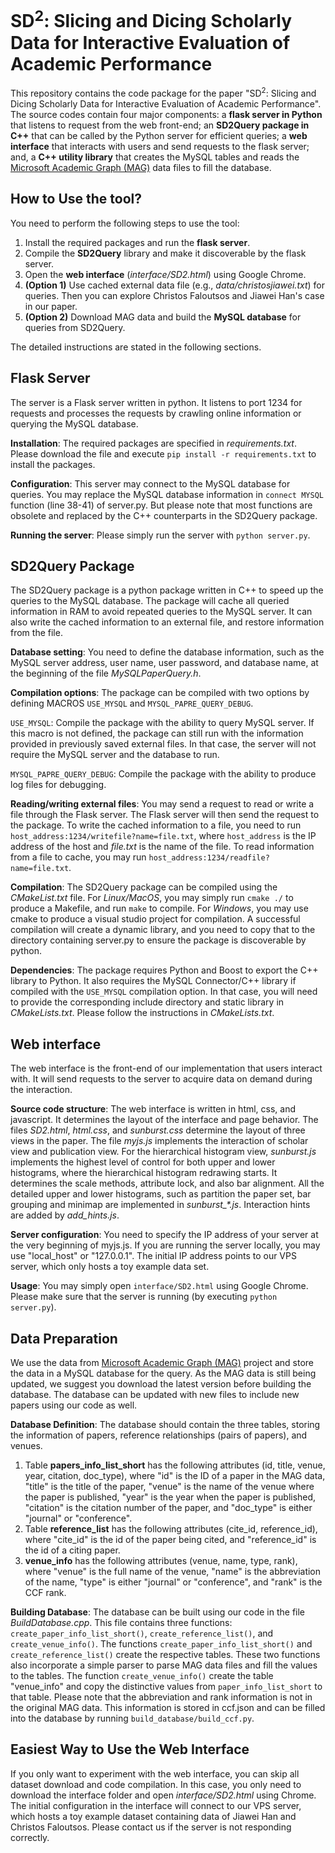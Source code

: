 # SD<sup>2</sup>: Slicing and Dicing Scholarly Data for Interactive Evaluation of Academic Performance

This repository contains the code package for the paper "SD<sup>2</sup>: Slicing and Dicing Scholarly Data for Interactive Evaluation of Academic Performance". The source codes contain four major components: a **flask server in Python** that listens to request from the web front-end; an **SD2Query package in C++** that can be called by the Python server for efficient queries; a **web interface** that interacts with users and send requests to the flask server; and, a **C++ utility library** that creates the MySQL tables and reads the [Microsoft Academic Graph (MAG)](https://www.microsoft.com/en-us/research/project/open-academic-graph/) data files to fill the database.

## How to Use the tool?
You need to perform the following steps to use the tool:  
1. Install the required packages and run the **flask server**.  
2. Compile the **SD2Query** library and make it discoverable by the flask server.  
3. Open the **web interface** (*interface/SD2.html*) using Google Chrome.  
4. **(Option 1)** Use cached external data file (e.g., *data/christosjiawei.txt*) for queries. Then you can explore Christos Faloutsos and Jiawei Han's case in our paper. 
5. **(Option 2)** Download MAG data and build the **MySQL database** for queries from SD2Query.  

The detailed instructions are stated in the following sections.

## Flask Server
The server is a Flask server written in python. It listens to port 1234 for requests and processes the requests by crawling online information or querying the MySQL database.

**Installation**: The required packages are specified in *requirements.txt*. Please download the file and execute ``pip install -r requirements.txt`` to install the packages.

**Configuration**: This server may connect to the MySQL database for queries. You may replace the MySQL database information in ``connect MYSQL`` function (line 38-41) of server.py. But please note that most functions are obsolete and replaced by the C++ counterparts in the SD2Query package. 

**Running the server**: Please simply run the server with ``python server.py``.

## SD2Query Package
The SD2Query package is a python package written in C++ to speed up the queries to the MySQL database. The package will cache all queried information in RAM to avoid repeated queries to the MySQL server. It can also write the cached information to an external file, and restore information from the file.

**Database setting**: You need to define the database information, such as the MySQL server address, user name, user password, and database name, at the beginning of the file *MySQLPaperQuery.h*.

**Compilation options**: The package can be compiled with two options by defining MACROS ``USE_MYSQL`` and ``MYSQL_PAPRE_QUERY_DEBUG``.

``USE_MYSQL``: Compile the package with the ability to query MySQL server. If this macro is not defined, the package can still run with the information provided in previously saved external files. In that case, the server will not require the MySQL server and the database to run.

``MYSQL_PAPRE_QUERY_DEBUG``: Compile the package with the ability to produce log files for debugging.

**Reading/writing external files**: You may send a request to read or write a file through the Flask server. The Flask server will then send the request to the package. To write the cached information to a file, you need to run ``host_address:1234/writefile?name=file.txt``, where ``host_address`` is the IP address of the host and *file.txt* is the name of the file. To read information from a file to cache, you may run ``host_address:1234/readfile?name=file.txt``.

**Compilation**: The SD2Query package can be compiled using the *CMakeList.txt* file. For *Linux/MacOS*, you may simply run ``cmake ./`` to produce a Makefile, and run ``make`` to compile. For *Windows*, you may use cmake to produce a visual studio project for compilation. A successful compilation will create a dynamic library, and you need to copy that to the directory containing server.py to ensure the package is discoverable by python. 

**Dependencies**: The package requires Python and Boost to export the C++ library to Python. It also requires the MySQL Connector/C++ library if compiled with the ``USE_MYSQL`` compilation option. In that case, you will need to provide the corresponding include directory and static library in *CMakeLists.txt*. Please follow the instructions in *CMakeLists.txt*.

## Web interface
The web interface is the front-end of our implementation that users interact with. It will send requests to the server to acquire data on demand during the interaction. 

**Source code structure**: The web interface is written in html, css, and javascript. It determines the layout of the interface and page behavior. The files *SD2.html*, *html.css*, and *sunburst.css* determine the layout of three views in the paper. The file *myjs.js* implements the interaction of scholar view and publication view. For the hierarchical histogram view, *sunburst.js* implements the highest level of control for both upper and lower histograms, where the hierarchical histogram redrawing starts. It determines the scale methods, attribute lock, and also bar alignment. All the detailed upper and lower histograms, such as partition the paper set, bar grouping and minimap are implemented in *sunburst_\*.js*. Interaction hints are added by *add_hints.js*.   

**Server configuration**: You need to specify the IP address of your server at the very beginning of myjs.js. If you are running the server locally, you may use "local_host" or "127.0.0.1". The initial IP address points to our VPS server, which only hosts a toy example data set. 

**Usage**: You may simply open ``interface/SD2.html`` using Google Chrome. Please make sure that the server is running (by executing ``python server.py``).

## Data Preparation
We use the data from [Microsoft Academic Graph (MAG)](https://www.microsoft.com/en-us/research/project/open-academic-graph/) project and store the data in a MySQL database for the query. As the MAG data is still being updated, we suggest you download the latest version before building the database. The database can be updated with new files to include new papers using our code as well. 

**Database Definition**: The database should contain the three tables, storing the information of papers, reference relationships (pairs of papers), and venues.  
1. Table **papers_info_list_short** has the following attributes (id, title, venue, year, citation, doc_type), where "id" is the ID of a paper in the MAG data, "title" is the title of the paper, "venue" is the name of the venue where the paper is published, "year" is the year when the paper is published, "citation" is the citation number of the paper, and "doc_type" is either "journal" or "conference".  
2. Table **reference_list** has the following attributes (cite_id, reference_id), where "cite_id" is the id of the paper being cited, and "reference_id" is the id of a citing paper.  
3. **venue_info** has the following attributes (venue, name, type, rank), where "venue" is the full name of the venue, "name" is the abbreviation of the name, "type" is either "journal" or "conference", and "rank" is the CCF rank.  

**Building Database**: The database can be built using our code in the file *BuildDatabase.cpp*. This file contains three functions: `create_paper_info_list_short()`, `create_reference_list()`, and `create_venue_info()`. The functions `create_paper_info_list_short()` and `create_reference_list()` create the respective tables. These two functions also incorporate a simple parser to parse MAG data files and fill the values to the tables. The function `create_venue_info()` create the table "venue_info" and copy the distinctive values from ``paper_info_list_short`` to that table. Please note that the abbreviation and rank information is not in the original MAG data. This information is stored in ccf.json and can be filled into the database by running ``build_database/build_ccf.py``. 

## Easiest Way to Use the Web Interface
If you only want to experiment with the web interface, you can skip all dataset download and code compilation. In this case, you only need to download the interface folder and open *interface/SD2.html* using Chrome. The initial configuration in the interface will connect to our VPS server, which hosts a toy example dataset containing data of Jiawei Han and Christos Faloutsos. Please contact us if the server is not responding correctly.
